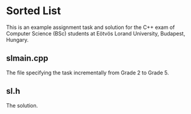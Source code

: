 Sorted List
====

This is an example assignment task and solution for the C++ exam of Computer
Science (BSc) students at Eötvös Lorand University, Budapest, Hungary.

slmain.cpp
----
The file specifying the task incrementally from Grade 2 to Grade 5.

sl.h
----
The solution.

